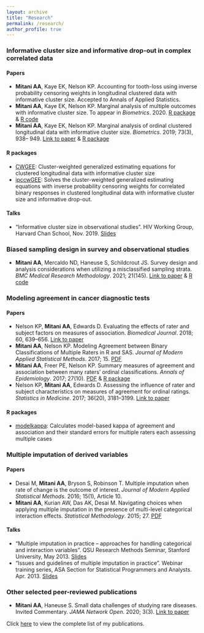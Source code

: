 ```yaml
---
layout: archive
title: "Research"
permalink: /research/
author_profile: true
---
```


### Informative cluster size and informative drop-out in complex correlated data

#### Papers
- **Mitani AA**, Kaye EK, Nelson KP. Accounting for tooth-loss using inverse probability censoring weights in longitudinal clustered data with informative cluster size. Accepted to Annals of Applied Statistics. 
- **Mitani AA**, Kaye EK, Nelson KP. Marginal analysis of multiple outcomes with informative cluster size. To appear in *Biometrics*. 2020. [R package](https://github.com/AyaMitani/modelkappa) & [R code](https://github.com/AyaMitani/multoutcomeICS)
- **Mitani AA**, Kaye EK, Nelson KP. Marginal analysis of ordinal clustered longitudinal data with informative cluster size. *Biometrics*. 2019; 73(3), 938– 949. [Link to paper](https://onlinelibrary.wiley.com/doi/full/10.1111/biom.13050) & [R package](https://github.com/AyaMitani/CWGEE)

#### R packages
- [CWGEE](https://github.com/AyaMitani/CWGEE): Cluster-weighted generalized estimating equations for clustered longitudinal data with informative cluster size
- [ipccwGEE](https://github.com/AyaMitani/ipccwGEE): Solves the cluster-weighted generalized estimating equations with inverse probability censoring weights for correlated binary responses in clustered longitudinal data with informative cluster size and informative drop-out.

#### Talks
- “Informative cluster size in observational studies”. HIV Working Group, Harvard Chan School, Nov. 2019. [Slides](http://ayamitani.github.io/files/HSPH_HIVWG_Nov2019.pdf)




### Biased sampling design in survey and observational studies

- **Mitani AA**, Mercaldo ND, Haneuse S, Schildcrout JS. Survey design and analysis considerations when utilizing a misclassified sampling strata. *BMC Medical Research Methodology*. 2021; 21(145). [Link to paper](https://bmcmedresmethodol.biomedcentral.com/articles/10.1186/s12874-021-01332-8) & [R code](https://github.com/ayamitani/MisclassSurvey)




### Modeling agreement in cancer diagnostic tests

#### Papers
- Nelson KP, **Mitani AA**, Edwards D. Evaluating the effects of rater and subject factors on measures of association. *Biomedical Journal*. 2018; 60, 639–656. [Link to paper](https://onlinelibrary.wiley.com/doi/abs/10.1002/bimj.201700078)
- **Mitani AA**, Nelson KP. Modeling Agreement between Binary Classifications of Multiple Raters in R and SAS. *Journal of Modern Applied Statistical Methods*. 2017; 15. [PDF](http://ayamitani.github.io/files/JMASM_2017.pdf) 
- **Mitani AA**, Freer PE, Nelson KP. Summary measures of agreement and association between many raters’ ordinal classifications. *Annals of Epidemiology*. 2017; 27(10). [PDF](http://ayamitani.github.io/files/AnnalsEpi_2017.pdf) & [R package](https://github.com/AyaMitani/modelkappa)
- Nelson KP, **Mitani AA**, Edwards D. Assessing the influence of rater and subject characteristics on measures of agreement for ordinal ratings. *Statistics in Medicine*. 2017; 36(20), 3181–3199. [Link to paper](https://onlinelibrary.wiley.com/doi/abs/10.1002/bimj.201700078)

#### R packages
- [modelkappa](https://github.com/AyaMitani/modelkappa): Calculates model-based kappa of agreement and association and their standard errors for multiple raters each assessing multiple cases




### Multiple imputation of derived variables 

#### Papers
- Desai M, **Mitani AA**, Bryson S, Robinson T. Multiple imputation when rate of change is the outcome of interest. *Journal of Modern Applied Statistical Methods*. 2016; 15(1), Article 10.
- **Mitani AA**, Kurian AW, Das AK, Desai M. Navigating choices when applying multiple imputation in the presence of multi-level
categorical interaction effects. *Statistical Methodology*. 2015; 27. [PDF](http://ayamitani.github.io/files/StatMeth_2014.pdf)

#### Talks
- “Multiple imputation in practice – approaches for handling categorical and
interaction variables”. QSU Research Methods Seminar, Stanford University, May 2013. [Slides](http://ayamitani.github.io/files/mitani_qsuseminar_v2.pdf)
- “Issues and guidelines of multiple imputation in practice”. Webinar training
series, ASA Section for Statistical Programmers and Analysts. Apr. 2013. [Slides](http://ayamitani.github.io/files/Webinar04172013_Mitani.pdf)



### Other selected peer-reviewed publications

- **Mitani AA**, Haneuse S. Small data challenges of studying rare diseases. Invited Commentary. *JAMA Network Open*. 2020; 3(3). [Link to paper](https://jamanetwork.com/journals/jamanetworkopen/fullarticle/2763223)

Click [here](https://www.ncbi.nlm.nih.gov/pubmed/?term=aya+mitani) to view the complete list of my publications.







